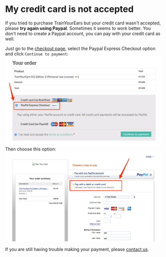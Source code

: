 # My credit card is not accepted

If you tried to purchase TrainYourEars but your credit card wasn't accepted, please **try again using Paypal**. Sometimes it seems to work better. You don't need to create a Paypal account, you can pay with your credit card as well.

Just go to the [checkout page](https://www.trainyourears.com/add-trainyourears-to-cart), select the Paypal Express Checkout option and click `Continue to payment`:![](../.gitbook/assets/select-paypal-option.png)Then choose this option:![](../.gitbook/assets/pay-with-credit-card-on-paypal.png)

If you are still having trouble making your payment, please [contact us](https://www.trainyourears.com/contact/).

